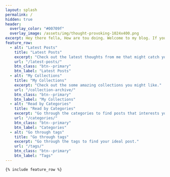 ```yaml
---
layout: splash
permalink: /
hidden: true
header:
  overlay_color: "#00709f"
  overlay_image: /assets/img/thought-provoking-1024x400.png
excerpt: Hey there fella, How are tou doing. Welcome to my blog. If you you are new checkout the below options.
feature_row:
  - alt: "Latest Posts"
    title: "Latest Posts"
    excerpt: "Check out the latest thoughts from me that might catch your eye."
    url: "/latest-posts/"
    btn_class: "btn--primary"
    btn_label: "Latest Posts"
  - alt: "My Collections"
    title: "My Collections"
    excerpt: "Check out the some amazing collections you might like."
    url: "/collection-archive/"
    btn_class: "btn--primary"
    btn_label: "My Collections"
  - alt: "Read by Categories"
    title: "Read by Categories"
    excerpt: "Go through the categories to find posts that interests you."
    url: "/categories/"
    btn_class: "btn--primary"
    btn_label: "Categories"
  - alt: "Go through tags"
    title: "Go through tags"
    excerpt: "Go through the tags to find your ideal post."
    url: "/tags/"
    btn_class: "btn--primary"
    btn_label: "Tags"
---
```


    {% include feature_row %}
